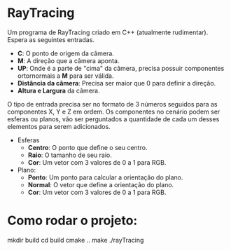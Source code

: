 # RayTracing
Um programa de RayTracing criado em C++ (atualmente rudimentar). <br>
Espera as seguintes entradas.

* **C**: O ponto de origem da câmera.
* **M**: A direção que a câmera aponta.
* **UP**: Onde é a parte de "cima" da câmera, precisa possuir componentes ortornormais a **M** para ser válida.
* **Distância da câmera**: Precisa ser maior que 0 para definir a direção.
* **Altura e Largura** da câmera.

O tipo de entrada precisa ser no formato de 3 números seguidos para as componentes X, Y e Z em ordem. Os componentes no cenário podem ser esferas ou planos, vão ser perguntados a quantidade de cada um desses elementos para serem adicionados.

* Esferas
    *   **Centro**: O ponto que define o seu centro.
    *   **Raio**: O tamanho de seu raio.
    *   **Cor**: Um vetor com 3 valores de 0 a 1 para RGB.
* Plano:
    *   **Ponto**: Um ponto para calcular a orientação do plano.
    *   **Normal**: O vetor que define a orientação do plano.
    *   **Cor**: Um vetor com 3 valores de 0 a 1 para RGB.


# Como rodar o projeto:

mkdir build
cd build 
cmake ..
make
./rayTracing